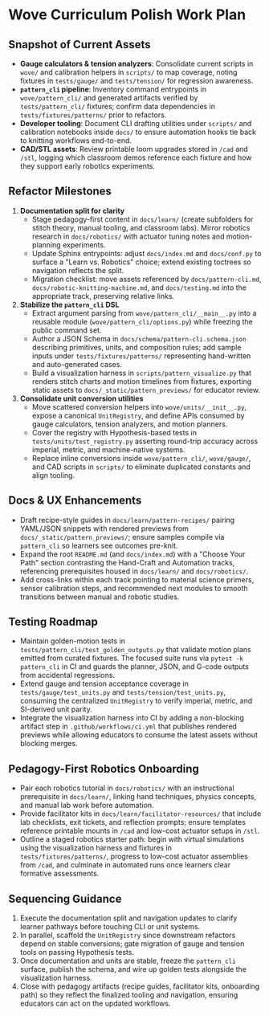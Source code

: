 # Wove Curriculum Polish Work Plan

## Snapshot of Current Assets
- **Gauge calculators & tension analyzers**: Consolidate current scripts in `wove/` and
  calibration helpers in `scripts/` to map coverage, noting fixtures in `tests/gauge/` and
  `tests/tension/` for regression awareness.
- **`pattern_cli` pipeline**: Inventory command entrypoints in `wove/pattern_cli/` and generated
  artifacts verified by `tests/pattern_cli/` fixtures; confirm data dependencies in
  `tests/fixtures/patterns/` prior to refactors.
- **Developer tooling**: Document CLI drafting utilities under `scripts/` and calibration notebooks
  inside `docs/` to ensure automation hooks tie back to knitting workflows end-to-end.
- **CAD/STL assets**: Review printable loom upgrades stored in `/cad` and `/stl`, logging which
  classroom demos reference each fixture and how they support early robotics experiments.

## Refactor Milestones
1. **Documentation split for clarity**
   - Stage pedagogy-first content in `docs/learn/` (create subfolders for stitch theory, manual
     tooling, and classroom labs). Mirror robotics research in `docs/robotics/` with actuator tuning
     notes and motion-planning experiments.
   - Update Sphinx entrypoints: adjust `docs/index.md` and `docs/conf.py` to surface a "Learn vs.
     Robotics" choice; extend existing toctrees so navigation reflects the split.
   - Migration checklist: move assets referenced by `docs/pattern-cli.md`, `docs/robotic-knitting-machine.md`,
     and `docs/testing.md` into the appropriate track, preserving relative links.
2. **Stabilize the `pattern_cli` DSL**
   - Extract argument parsing from `wove/pattern_cli/__main__.py` into a reusable module
     (`wove/pattern_cli/options.py`) while freezing the public command set.
   - Author a JSON Schema in `docs/schema/pattern-cli.schema.json` describing primitives, units, and
     composition rules; add sample inputs under `tests/fixtures/patterns/` representing hand-written
     and auto-generated cases.
   - Build a visualization harness in `scripts/pattern_visualize.py` that renders stitch charts and
     motion timelines from fixtures, exporting static assets to `docs/_static/pattern_previews/` for
     educator review.
3. **Consolidate unit conversion utilities**
   - Move scattered conversion helpers into `wove/units/__init__.py`, expose a canonical
     `UnitRegistry`, and define APIs consumed by gauge calculators, tension analyzers, and motion
     planners.
   - Cover the registry with Hypothesis-based tests in `tests/units/test_registry.py` asserting
     round-trip accuracy across imperial, metric, and machine-native systems.
   - Replace inline conversions inside `wove/pattern_cli/`, `wove/gauge/`, and CAD scripts in
     `scripts/` to eliminate duplicated constants and align tooling.

## Docs & UX Enhancements
- Draft recipe-style guides in `docs/learn/pattern-recipes/` pairing YAML/JSON snippets with rendered
  previews from `docs/_static/pattern_previews/`; ensure samples compile via `pattern_cli` so learners
  see outcomes pre-knit.
- Expand the root `README.md` (and `docs/index.md`) with a "Choose Your Path" section contrasting the
  Hand-Craft and Automation tracks, referencing prerequisites housed in `docs/learn/` and
  `docs/robotics/`.
- Add cross-links within each track pointing to material science primers, sensor calibration steps,
  and recommended next modules to smooth transitions between manual and robotic studies.

## Testing Roadmap
- Maintain golden-motion tests in `tests/pattern_cli/test_golden_outputs.py`
  that validate motion plans emitted from curated fixtures. The focused suite
  runs via `pytest -k pattern_cli` in CI and guards the planner, JSON, and
  G-code outputs from accidental regressions.
- Extend gauge and tension acceptance coverage in `tests/gauge/test_units.py` and
  `tests/tension/test_units.py`, consuming the centralized `UnitRegistry` to verify imperial, metric,
  and SI-derived unit parity.
- Integrate the visualization harness into CI by adding a non-blocking artifact step in
  `.github/workflows/ci.yml` that publishes rendered previews while allowing educators to consume the
  latest assets without blocking merges.

## Pedagogy-First Robotics Onboarding
- Pair each robotics tutorial in `docs/robotics/` with an instructional prerequisite in
  `docs/learn/`, linking hand techniques, physics concepts, and manual lab work before automation.
- Provide facilitator kits in `docs/learn/facilitator-resources/` that include lab checklists, exit
  tickets, and reflection prompts; ensure templates reference printable mounts in `/cad` and low-cost
  actuator setups in `/stl`.
- Outline a staged robotics starter path: begin with virtual simulations using the visualization
  harness and fixtures in `tests/fixtures/patterns/`, progress to low-cost actuator assemblies from
  `/cad`, and culminate in automated runs once learners clear formative assessments.

## Sequencing Guidance
1. Execute the documentation split and navigation updates to clarify learner pathways before touching
   CLI or unit systems.
2. In parallel, scaffold the `UnitRegistry` since downstream refactors depend on stable conversions;
   gate migration of gauge and tension tools on passing Hypothesis tests.
3. Once documentation and units are stable, freeze the `pattern_cli` surface, publish the schema, and
   wire up golden tests alongside the visualization harness.
4. Close with pedagogy artifacts (recipe guides, facilitator kits, onboarding path) so they reflect
   the finalized tooling and navigation, ensuring educators can act on the updated workflows.
